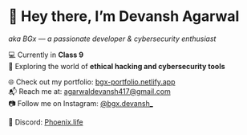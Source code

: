 # 👋 Hey there, I’m Devansh Agarwal  
*aka BGx — a passionate developer & cybersecurity enthusiast*

💻 Currently in **Class 9**  
🔐 Exploring the world of **ethical hacking and cybersecurity tools**

🌐 Check out my portfolio: [bgx-portfolio.netlify.app](https://bgx-portfolio.netlify.app)  
📬 Reach me at: [agarwaldevansh417@gmail.com](mailto:agarwaldevansh417@gmail.com)  
📷 Follow me on Instagram: [@bgx.devansh_](https://instagram.com/bgx.devansh_)

💬 Discord: [Phoenix.life](https://discordapp.com/users/877441433076916304)
